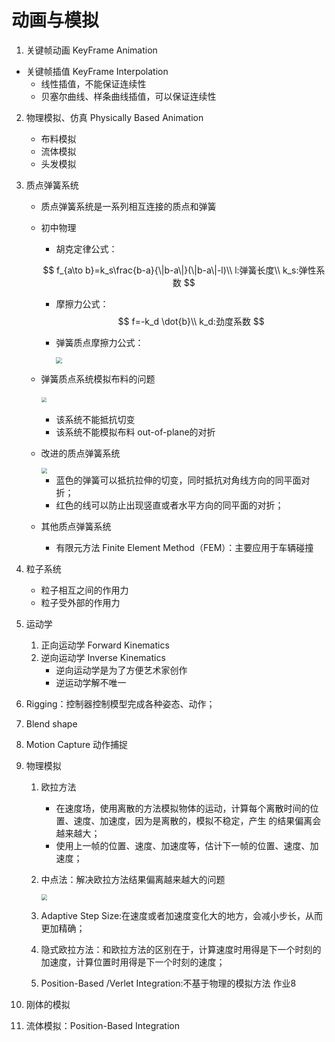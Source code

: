 # 动画与模拟

1.  关键帧动画 KeyFrame Animation

   - 关键帧插值 KeyFrame Interpolation
     - 线性插值，不能保证连续性
     - 贝塞尔曲线、样条曲线插值，可以保证连续性

2. 物理模拟、仿真 Physically Based Animation

   - 布料模拟
   - 流体模拟
   - 头发模拟

3. 质点弹簧系统

   - 质点弹簧系统是一系列相互连接的质点和弹簧

   - 初中物理

     - 胡克定律公式：

     $$
     f_{a\to b}=k_s\frac{b-a}{\|b-a\|}(\|b-a\|-l)\\
     l:弹簧长度\\
     k_s:弹性系数
     $$

     - 摩擦力公式：
       $$
       f=-k_d \dot{b}\\
       k_d:劲度系数
       $$
       
     - 弹簧质点摩擦力公式：
     
       <img src="C:\Users\51039\Desktop\500h\games101\Pictures\spring_drive_motion.png" style="zoom:60%;" />
     
   - 弹簧质点系统模拟布料的问题
   
     ​	<img src="C:\Users\51039\Desktop\500h\games101\Pictures\simple_springs_struct.png" style="zoom:50%;" />
   
     - 该系统不能抵抗切变
     - 该系统不能模拟布料 out-of-plane的对折   
   
   - 改进的质点弹簧系统
   
     <img src="C:\Users\51039\Desktop\500h\games101\Pictures\final_springs_struct.png" style="zoom:60%;" />
   
     - 蓝色的弹簧可以抵抗拉伸的切变，同时抵抗对角线方向的同平面对折；
     - 红色的线可以防止出现竖直或者水平方向的同平面的对折；
   
   - 其他质点弹簧系统
   
     - 有限元方法 Finite Element Method（FEM）：主要应用于车辆碰撞
   
4. 粒子系统

   - 粒子相互之间的作用力
   - 粒子受外部的作用力

5. 运动学

   1. 正向运动学 Forward Kinematics
   2. 逆向运动学  Inverse Kinematics 
      - 逆向运动学是为了方便艺术家创作
      - 逆运动学解不唯一

6. Rigging：控制器控制模型完成各种姿态、动作；

7. Blend shape

8. Motion Capture 动作捕捉

9. 物理模拟

   1. 欧拉方法

      - 在速度场，使用离散的方法模拟物体的运动，计算每个离散时间的位置、速度、加速度，因为是离散的，模拟不稳定，产生 的结果偏离会越来越大； 	
      - 使用上一帧的位置、速度、加速度等，估计下一帧的位置、速度、加速度；

   2. 中点法：解决欧拉方法结果偏离越来越大的问题

      <img src="C:\Users\51039\Desktop\500h\games101\Pictures\middle_point_method.png" style="zoom:60%;" />

   3. Adaptive Step Size:在速度或者加速度变化大的地方，会减小步长，从而更加精确；

   4. 隐式欧拉方法：和欧拉方法的区别在于，计算速度时用得是下一个时刻的加速度，计算位置时用得是下一个时刻的速度；

   5. Position-Based /Verlet Integration:不基于物理的模拟方法 作业8

10. 刚体的模拟

11.  流体模拟：Position-Based Integration

​    

​    

  

